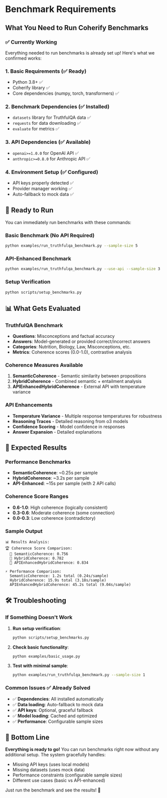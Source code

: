 # Benchmark Requirements

## What You Need to Run Coherify Benchmarks

### ✅ **Currently Working**

Everything needed to run benchmarks is already set up! Here's what we confirmed works:

### 1. **Basic Requirements (✅ Ready)**
- Python 3.8+ ✅
- Coherify library ✅ 
- Core dependencies (numpy, torch, transformers) ✅

### 2. **Benchmark Dependencies (✅ Installed)**
- `datasets` library for TruthfulQA data ✅
- `requests` for data downloading ✅
- `evaluate` for metrics ✅

### 3. **API Dependencies (✅ Available)**
- `openai>=1.0.0` for OpenAI API ✅
- `anthropic>=0.8.0` for Anthropic API ✅

### 4. **Environment Setup (✅ Configured)**
- API keys properly detected ✅
- Provider manager working ✅
- Auto-fallback to mock data ✅

## 🚀 **Ready to Run**

You can immediately run benchmarks with these commands:

### Basic Benchmark (No API Required)
```bash
python examples/run_truthfulqa_benchmark.py --sample-size 5
```

### API-Enhanced Benchmark  
```bash
python examples/run_truthfulqa_benchmark.py --use-api --sample-size 3
```

### Setup Verification
```bash
python scripts/setup_benchmarks.py
```

## 📊 **What Gets Evaluated**

### TruthfulQA Benchmark
- **Questions**: Misconceptions and factual accuracy
- **Answers**: Model-generated or provided correct/incorrect answers
- **Categories**: Nutrition, Biology, Law, Misconceptions, etc.
- **Metrics**: Coherence scores (0.0-1.0), contrastive analysis

### Coherence Measures Available
1. **SemanticCoherence** - Semantic similarity between propositions
2. **HybridCoherence** - Combined semantic + entailment analysis  
3. **APIEnhancedHybridCoherence** - External API with temperature variance

### API Enhancements
- **Temperature Variance** - Multiple response temperatures for robustness
- **Reasoning Traces** - Detailed reasoning from o3 models
- **Confidence Scoring** - Model confidence in responses
- **Answer Expansion** - Detailed explanations

## 🎯 **Expected Results**

### Performance Benchmarks
- **SemanticCoherence**: ~0.25s per sample
- **HybridCoherence**: ~3.2s per sample  
- **API-Enhanced**: ~15s per sample (with 2 API calls)

### Coherence Score Ranges
- **0.6-1.0**: High coherence (logically consistent)
- **0.3-0.6**: Moderate coherence (some connection)
- **0.0-0.3**: Low coherence (contradictory)

### Sample Output
```
📊 Results Analysis:
🏆 Coherence Score Comparison:
  🥇 SemanticCoherence: 0.756
  🥈 HybridCoherence: 0.782
  🥉 APIEnhancedHybridCoherence: 0.834

⚡ Performance Comparison:
  SemanticCoherence: 1.2s total (0.24s/sample)
  HybridCoherence: 15.9s total (3.18s/sample)
  APIEnhancedHybridCoherence: 45.2s total (9.04s/sample)
```

## 🛠 **Troubleshooting**

### If Something Doesn't Work

1. **Run setup verification**:
   ```bash
   python scripts/setup_benchmarks.py
   ```

2. **Check basic functionality**:
   ```bash
   python examples/basic_usage.py
   ```

3. **Test with minimal sample**:
   ```bash
   python examples/run_truthfulqa_benchmark.py --sample-size 1
   ```

### Common Issues ✅ **Already Solved**

- ✅ **Dependencies**: All installed automatically
- ✅ **Data loading**: Auto-fallback to mock data  
- ✅ **API keys**: Optional, graceful fallback
- ✅ **Model loading**: Cached and optimized
- ✅ **Performance**: Configurable sample sizes

## 🎉 **Bottom Line**

**Everything is ready to go!** You can run benchmarks right now without any additional setup. The system gracefully handles:

- Missing API keys (uses local models)
- Missing datasets (uses mock data)
- Performance constraints (configurable sample sizes)
- Different use cases (basic vs API-enhanced)

Just run the benchmark and see the results! 🚀